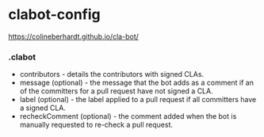 # clabot-config


https://colineberhardt.github.io/cla-bot/

### .clabot

* contributors - details the contributors with signed CLAs.
* message (optional) - the message that the bot adds as a comment if an of the committers for a pull request have not signed a CLA.
* label (optional) - the label applied to a pull request if all committers have a signed CLA.
* recheckComment (optional) - the comment added when the bot is manually requested to re-check a pull request.
